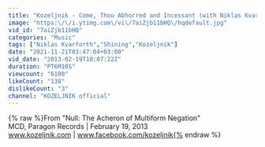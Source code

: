 ```yaml
---
title: "Kozeljnik - Come, Thou Abhorred and Incessant (with Niklas Kvarforth)"
image: "https:\/\/i.ytimg.com\/vi\/7aiZjb11bHQ\/hqdefault.jpg"
vid_id: "7aiZjb11bHQ"
categories: "Music"
tags: ["Niklas Kvarforth","Shining","Kozeljnik"]
date: "2021-11-21T03:47:04+03:00"
vid_date: "2013-02-19T18:07:22Z"
duration: "PT6M10S"
viewcount: "6100"
likeCount: "138"
dislikeCount: "3"
channel: "KOZELJNIK official"
---
```

{% raw %}From &quot;Null: The Acheron of Multiform Negation&quot;<br />MCD, Paragon Records | February 19, 2013<br />www.kozeljnik.com | www.facebook.com/kozeljnik{% endraw %}
